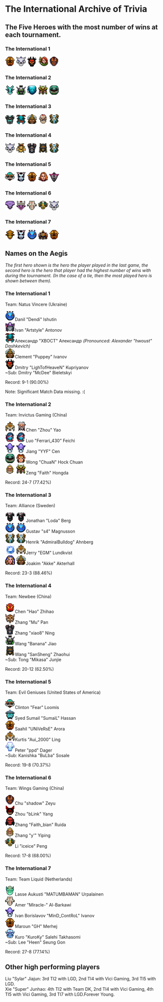 # The International Archive of Trivia

## The Five Heroes with the most number of wins at each tournament.

### The International 1

![Shaker](/images/miniheroes/earthshaker.png) ![Potm](/images/miniheroes/mirana.png) ![BM](/images/miniheroes/beastmaster.png) ![Wind](/images/miniheroes/windrunner.png) ![AM](/images/miniheroes/antimage.png)

### The International 2

![lsehrac](/images/miniheroes/leshrac.png) ![rubick](/images/miniheroes/rubick.png) ![morph](/images/miniheroes/morphling.png) ![veno](/images/miniheroes/venomancer.png) ![tide](/images/miniheroes/tidehunter.png)

### The International 3

![visage](/images/miniheroes/visage.png) ![weaver](/images/miniheroes/weaver.png) ![chen](/images/miniheroes/chen.png) ![ls](/images/miniheroes/life_stealer.png) ![furion](/images/miniheroes/furion.png)

### The International 4

![potm](/images/miniheroes/mirana.png) ![treant](/images/miniheroes/treant.png) ![doom](/images/miniheroes/doom.png) ![rhasta](/images/miniheroes/shadow_shaman.png) ![furion](/images/miniheroes/furion.png)

### The International 5

![gyro](/images/miniheroes/gyrocopter.png) ![qop](/images/miniheroes/queenofpain.png) ![earthshaker](/images/miniheroes/earthshaker.png) ![lina](/images/miniheroes/lina.png) ![dazzle](/images/miniheroes/dazzle.png)

### The International 6

![void](/images/miniheroes/faceless_void.png) ![timbersaw](/images/miniheroes/shredder.png) ![jugg](/images/miniheroes/juggernaut.png) ![tauren](/images/miniheroes/elder_titan.png) ![mirana](/images/miniheroes/mirana.png)

### The International 7

![sk](/images/miniheroes/sand_king.png) ![qop](/images/miniheroes/queenofpain.png) ![puck](/images/miniheroes/puck.png) ![nyx](/images/miniheroes/nyx_assassin.png) ![shaker](/images/miniheroes/earthshaker.png)

## Names on the Aegis

*The first hero shown is the hero the player played in the last game, the second hero is the hero that player had the highest number of wins with during the tournament. (In the case of a tie, then the most played hero is shown between them).*

### The International 1

Team: Natus Vincere (Ukraine)

![Dendi](/images/miniheroes/puck.png)Danil "Dendi" Ishutin  
![Artstyle](/images/miniheroes/slardar.png)Ivan "Artstyle" Antonov  
![XBOCT](/images/miniheroes/weaver.png)Александр "XBOCT" Александр *(Pronounced: Alexander "hwoust" Dashkevich)*  
![Puppey](/images/miniheroes/chen.png)Clement "Puppey" Ivanov  
![Lightofheaven](/images/miniheroes/beastmaster.png)Dmitry "LighTofHeaveN" Kupriyanov  
~Sub: Dmitry "McDee" Bieletskyi

Record: 9-1 (90.00%)

Note: Significant Match Data missing. :(

### The International 2

Team: Invictus Gaming (China)

![Zhou](/images/miniheroes/naga_siren.png) ![LD](/images/miniheroes/lone_druid.png)Chen "Zhou" Yao  
![Ferrari](/images/miniheroes/templar_assassin.png) ![TA](/images/miniheroes/templar_assassin.png)Luo "Ferrari_430" Feichi  
![YYF](/images/miniheroes/dark_seer.png) ![dYF](/images/miniheroes/dark_seer.png)Jiang "YYF" Cen  
![Chuan](/images/miniheroes/tidehunter.png) ![ehuan](/images/miniheroes/enchantress.png)Wong "ChuaN" Hock Chuan  
![faith](/images/miniheroes/keeper_of_the_light.png) ![veno](/images/miniheroes/venomancer.png)Zeng "Faith" Hongda  

Record: 24-7 (77.42%)

### The International 3

Team: Alliance (Sweden)

![Loda](/images/miniheroes/chaos_knight.png) ![Loda](/images/miniheroes/chaos_knight.png)Jonathan "Loda" Berg  
![s4](/images/miniheroes/puck.png) ![s4](/images/miniheroes/puck.png)Gustav "s4" Magnusson  
![Bulldog](/images/miniheroes/furion.png) ![Bulldog](/images/miniheroes/furion.png)Henrik "AdmiralBulldog" Ahnberg  
![EGM](/images/miniheroes/wisp.png) ![EGM](/images/miniheroes/naga_siren.png)Jerry "EGM" Lundkvist  
![Akke](/images/miniheroes/crystal_maiden.png) ![Akke](/images/miniheroes/chen.png)Joakim "Akke" Akterhall  

Record: 23-3 (88.46%)

### The International 4

Team: Newbee (China)

![Hao](/images/miniheroes/ember_spirit.png)Chen "Hao" Zhihao  
![Mu](/images/miniheroes/brewmaster.png)Zhang "Mu" Pan  
![xiao8](/images/miniheroes/doom.png)Zhang "xiao8" Ning  
![banana](/images/miniheroes/rubick.png)Wang "Banana" Jiao  
![Sansheng](/images/miniheroes/shadow_shaman.png)Wang "SanSheng" Zhaohui  
~Sub: Tong "Mikasa" Junjie  

Record: 20-12 (62.50%)

### The International 5

Team: Evil Geniuses (United States of America)

![Fear](/images/miniheroes/gyrocopter.png)Clinton "Fear" Loomis  
![sumail](/images/miniheroes/storm_spirit.png)Syed Sumail "SumaiL" Hassan  
![universe](/images/miniheroes/earthshaker.png)Saahil "UNiVeRsE" Arora  
![aui](/images/miniheroes/naga_siren.png)Kurtis "Aui_2000" Ling  
![ppd](/images/miniheroes/ancient_apparition.png)Peter "ppd" Dager  
~Sub: Kanishka "BuLba" Sosale  

Record: 19-8 (70.37%)

### The International 6

Team: Wings Gaming (China)

![shadow](/images/miniheroes/antimage.png)Chu "shadow" Zeyu  
![blink](/images/miniheroes/batrider.png)Zhou "bLink" Yang  
![faithbian](/images/miniheroes/axe.png)Zhang "Faith_bian" Ruida  
![y](/images/miniheroes/keeper_of_the_light.png)Zhang "y'" Yiping  
![iceice](/images/miniheroes/elder_titan.png)Li "iceice" Peng  

Record: 17-8 (68.00%)

### The International 7

Team: Team Liquid (Netherlands)

![matu](/images/miniheroes/necrolyte.png)Lasse Aukusti "MATUMBAMAN" Urpalainen  
![miracle](/images/miniheroes/juggernaut.png)Amer "Miracle-" Al-Barkawi  
![mc](/images/miniheroes/dark_seer.png)Ivan Borislavov "MinD_ContRoL" Ivanov  
![gh](/images/miniheroes/earthshaker.png)Maroun "GH" Merhej  
![kuro](/images/miniheroes/lich.png)Kuro "KuroKy" Salehi Takhasomi  
~Sub: Lee "Heen" Seung Gon

Record: 27-8 (77.14%)

## Other high performing players

Liu "Sylar" Jiajun: 3rd TI2 with LGD, 2nd TI4 with Vici Gaming, 3rd TI5 with LGD.  
Xie "Super" Junhao: 4th TI2 with Team DK, 2nd TI4 with Vici Gaming, 4th TI5 with Vici Gaming, 3rd TI7 with LGD.Forever Young.
